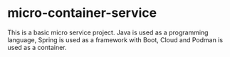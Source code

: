 # micro-container-service
This is a basic micro service project. Java is used as a programming language, Spring is used as a framework with Boot, Cloud and Podman is used as a container.  
